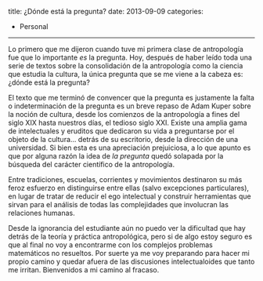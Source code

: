 title: ¿Dónde está la pregunta?
date: 2013-09-09
categories:
  - Personal
---
Lo primero que me dijeron cuando tuve mi primera clase de antropología fue que
lo importante *es* la pregunta. Hoy, después de haber leído toda una serie de
textos sobre la consolidación de la antropología como la ciencia que estudia la
cultura, la única pregunta que se me viene a la cabeza es: ¿dónde está la
pregunta?

<!-- more -->

El texto que me terminó de convencer que la pregunta es justamente la falta o
indeterminación de la pregunta es un breve repaso de Adam Kuper sobre la noción
de cultura, desde los comienzos de la antropología a fines del siglo XIX hasta
nuestros días, el tedioso siglo XXI. Existe una amplia gama de intelectuales y
eruditos que dedicaron su vida a preguntarse por el objeto de la cultura...
detrás de su escritorio, desde la dirección de una universidad. Si bien esta es
una apreciación prejuiciosa, a lo que apunto es que por alguna razón la idea de
*la pregunta* quedó solapada por la búsqueda del carácter científico de la
antropología.

Entre tradiciones, escuelas, corrientes y movimientos destinaron su más feroz
esfuerzo en distinguirse entre ellas (salvo excepciones particulares), en lugar
de tratar de reducir el ego intelectual y construir herramientas que sirvan para
el análisis de todas las complejidades que involucran las relaciones humanas.

Desde la ignorancia del estudiante aún no puedo ver la dificultad que hay detrás
de la teoría y práctica antropológica, pero si de algo estoy seguro es que al
final no voy a encontrarme con los complejos problemas matemáticos no resueltos.
Por suerte ya me voy preparando para hacer mi propio camino y quedar afuera de
las discusiones intelectualoides que tanto me irritan. Bienvenidos a mi camino
al fracaso.
